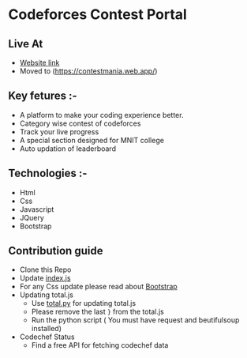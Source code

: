 # Codeforces Contest Portal

## Live At

- [Website link](https://surya1231.github.io/Codeforces-contest/)
- Moved to (https://contestmania.web.app/)

## Key fetures :-

- A platform to make your coding experience better.
- Category wise contest of codeforces
- Track your live progress
- A special section designed for MNIT college
- Auto updation of leaderboard

## Technologies :-

- Html
- Css
- Javascript
- JQuery
- Bootstrap

## Contribution guide

- Clone this Repo
- Update [index.js](index.js)
- For any Css update please read about [Bootstrap](https://getbootstrap.com/docs/4.5/getting-started/introduction/)
- Updating total.js
  - Use [total.py](total.py) for updating total.js
  - Please remove the last `}` from the total.js
  - Run the python script ( You must have request and beutifulsoup installed)
- Codechef Status
  - Find a free API for fetching codechef data

